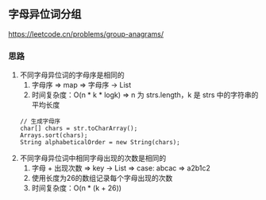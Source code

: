 ## 字母异位词分组

<https://leetcode.cn/problems/group-anagrams/>

### 思路

1. 不同字母异位词的字母序是相同的
    1. 字母序 => map => 字母序 -> List<word>
    2. 时间复杂度：O(n * k * logk) => n 为 strs.length，k 是 strs 中的字符串的平均长度
      ```
      // 生成字母序
      char[] chars = str.toCharArray();
      Arrays.sort(chars);
      String alphabeticalOrder = new String(chars);
      ```
2. 不同字母异位词中相同字母出现的次数是相同的
    1. 字母 + 出现次数 => key -> List<Word> => case: abcac => a2b1c2
    2. 使用长度为26的数组记录每个字母出现的次数
    3. 时间复杂度：O(n * (k + 26))
